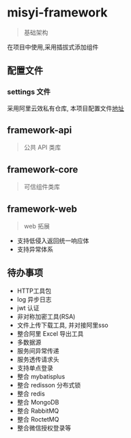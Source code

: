 # misyi-framework 
> 基础架构

在项目中使用,采用插拔式添加组件

## 配置文件

### settings 文件

采用阿里云效私有仓库, 本项目配置文件[地址](./file/settings.xml)

## framework-api

> 公共 API 类库

## framework-core

> 可信组件类库

## framework-web

> web 拓展

- 支持低侵入返回统一响应体
- 支持异常体系


## 待办事项

- HTTP工具包
- log 异步日志
- jwt 认证
- 非对称加密工具(RSA)
- 文件上传下载工具, 并对接阿里sso
- 整合阿里 Excel 导出工具
- 多数据源
- 服务间异常传递
- 服务透传请求头
- 支持单点登录
- 整合 mybatisplus
- 整合 redisson 分布式锁
- 整合 redis
- 整合 MongoDB
- 整合 RabbitMQ
- 整合 RoctetMQ
- 整合微信授权登录等